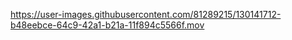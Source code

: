 

https://user-images.githubusercontent.com/81289215/130141712-b48eebce-64c9-42a1-b21a-11f894c5566f.mov


